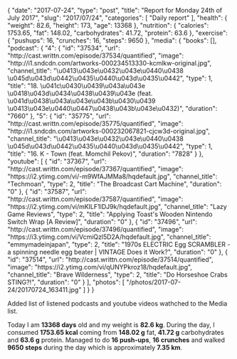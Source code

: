 {
    "date": "2017-07-24",
    "type": "post",
    "title": "Report for Monday 24th of July 2017",
    "slug": "2017\/07\/24",
    "categories": [
        "Daily report"
    ],
    "health": {
        "weight": 82.6,
        "height": 173,
        "age": 13368
    },
    "nutrition": {
        "calories": 1753.65,
        "fat": 148.02,
        "carbohydrates": 41.72,
        "protein": 63.6
    },
    "exercise": {
        "pushups": 16,
        "crunches": 16,
        "steps": 9650
    },
    "media": {
        "books": [],
        "podcast": {
            "4": {
                "id": "37534",
                "url": "http:\/\/cast.writtn.com\/episode\/37534\/quantified",
                "image": "http:\/\/i1.sndcdn.com\/artworks-000234513330-kcmlkw-original.jpg",
                "channel_title": "\u0413\u043e\u0432\u043e\u0440\u0438 \u045d\u043d\u0442\u0435\u0440\u043d\u0435\u0442",
                "type": 1,
                "title": "18. \u041c\u0430\u0439\u043a\u043e \u0418\u043d\u0434\u0438\u0439\u043e (feat. \u041d\u0438\u043a\u043e\u043b\u0430\u0439 \u0413\u043e\u0440\u0447\u0438\u043b\u043e\u0432)",
                "duration": "7660"
            },
            "5": {
                "id": "35775",
                "url": "http:\/\/cast.writtn.com\/episode\/35775\/quantified",
                "image": "http:\/\/i1.sndcdn.com\/artworks-000232067821-cjcw3d-original.jpg",
                "channel_title": "\u0413\u043e\u0432\u043e\u0440\u0438 \u045d\u043d\u0442\u0435\u0440\u043d\u0435\u0442",
                "type": 1,
                "title": "16. K - Town (feat. Momchil Pekov)",
                "duration": "7828"
            }
        },
        "youtube": [
            {
                "id": "37367",
                "url": "http:\/\/cast.writtn.com\/episode\/37367\/quantified",
                "image": "https:\/\/i2.ytimg.com\/vi\/-m9WfAJMMa8\/hqdefault.jpg",
                "channel_title": "Techmoan",
                "type": 2,
                "title": "The Broadcast Cart Machine",
                "duration": "0"
            },
            {
                "id": "37587",
                "url": "http:\/\/cast.writtn.com\/episode\/37587\/quantified",
                "image": "https:\/\/i2.ytimg.com\/vi\/mKILF1lDJ9k\/hqdefault.jpg",
                "channel_title": "Lazy Game Reviews",
                "type": 2,
                "title": "Applying Toast's Wooden Nintendo Switch Wrap [A Review]",
                "duration": "0"
            },
            {
                "id": "37496",
                "url": "http:\/\/cast.writtn.com\/episode\/37496\/quantified",
                "image": "https:\/\/i3.ytimg.com\/vi\/VcmiQzl5D2A\/hqdefault.jpg",
                "channel_title": "emmymadeinjapan",
                "type": 2,
                "title": "1970s ELECTRIC Egg SCRAMBLER - a spinning needle egg beater | VINTAGE Does it Work?",
                "duration": "0"
            },
            {
                "id": "37514",
                "url": "http:\/\/cast.writtn.com\/episode\/37514\/quantified",
                "image": "https:\/\/i2.ytimg.com\/vi\/qUNYPkroz18\/hqdefault.jpg",
                "channel_title": "Brave Wilderness",
                "type": 2,
                "title": "Do Horseshoe Crabs STING?!",
                "duration": "0"
            }
        ],
        "photos": [
            "\/photos\/2017-07-24\/20170724_163411.jpg"
        ]
    }
}

Added list of listened podcasts and youtube videos wathched to the Media list.


Today I am <strong>13368 days</strong> old and my weight is <strong>82.6 kg</strong>. During the day, I consumed <strong>1753.65 kcal</strong> coming from <strong>148.02 g</strong> fat, <strong>41.72 g</strong> carbohydrates and <strong>63.6 g</strong> protein. Managed to do <strong>16 push-ups</strong>, <strong>16 crunches</strong> and walked <strong>9650 steps</strong> during the day which is approximately <strong>7.35 km</strong>.